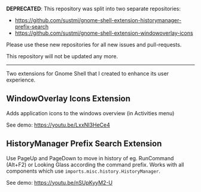 **DEPRECATED**: This repository was split into two separate repositories:
- https://github.com/sustmi/gnome-shell-extension-historymanager-prefix-search
- https://github.com/sustmi/gnome-shell-extension-windowoverlay-icons

Please use these new repositories for all new issues and pull-requests.

This repository will not be updated any more.

---

Two extensions for Gnome Shell that I created to enhance its user experience.

## WindowOverlay Icons Extension
Adds application icons to the windows overview (in Activities menu)

See demo: https://youtu.be/LxxNI3HeCe4

## HistoryManager Prefix Search Extension
Use PageUp and PageDown to move in history of eg. RunCommand (Alt+F2) or Looking Glass according the command prefix.
Works with all components which use `imports.misc.history.HistoryManager`.

See demo: https://youtu.be/nSUpKyyM2-U
